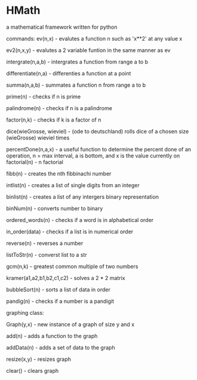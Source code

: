 # HMath
a mathematical framework written for python

commands: 
ev(n,x) - evalutes a function n such as 'x**2' at any value x

ev2(n,x,y) - evalutes a 2 variable funtion in the same manner as ev

intergrate(n,a,b) - intergrates a function from range a to b

differentiate(n,a) - differenties a function at a point

summa(n,a,b) - summates a function n from range a to b

prime(n) - checks if n is prime

palindrome(n) - checks if n is a palindrome

factor(n,k) - checks if k is a factor of n

dice(wieGrosse, wieviel) - (ode to deutschland) rolls dice of a chosen size (wieGrosse) wieviel times

percentDone(n,a,x) - a useful function to determine the percent done of an operation, n = max interval, a is bottom, and x is the value currently on
factorial(n) - n factorial

fibb(n) - creates the nth fibbinachi number

intlist(n) - creates a list of single digits from an integer 

binlist(n) - creates a list of any intergers binary representation

binNum(n) - converts number to binary

ordered_words(n) - checks if a word is in alphabetical order

in_order(data) - checks if a list is in numerical order

reverse(n) - reverses a number 

listToStr(n) - converst list to a str

gcm(n,k) - greatest common multiple of two numbers

kramer(a1,a2,b1,b2,c1,c2) - solves a 2 * 2 matrix

bubbleSort(n) - sorts a list of data in order

pandig(n) - checks if a number is a pandigit


graphing class:

Graph(y,x) - new instance of a graph of size y and x

add(n) - adds a function to the graph

addData(n) - adds a set of data to the graph

resize(x,y) - resizes graph

clear() - clears graph


